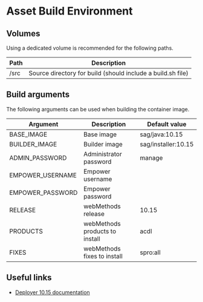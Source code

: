 # Asset Build Environment

## Volumes

Using a dedicated volume is recommended for the following paths.

| Path | Description |
| ---- | ----------- |
| /src | Source directory for build (should include a build.sh file) |

## Build arguments

The following arguments can be used when building the container image.

| Argument | Description | Default value |
| -------- | ----------- | ------------- |
| BASE_IMAGE | Base image | sag/java:10.15 |
| BUILDER_IMAGE | Builder image | sag/installer:10.15 |
| ADMIN_PASSWORD | Administrator password | manage |
| EMPOWER_USERNAME | Empower username | |
| EMPOWER_PASSWORD | Empower password | |
| RELEASE | webMethods release | 10.15 |
| PRODUCTS | webMethods products to install | acdl |
| FIXES | webMethods fixes to install | spro:all |

## Useful links

- [Deployer 10.15 documentation](https://documentation.softwareag.com/webmethods/deployer/wdy10-15/webhelp/wdy-webhelp/)
